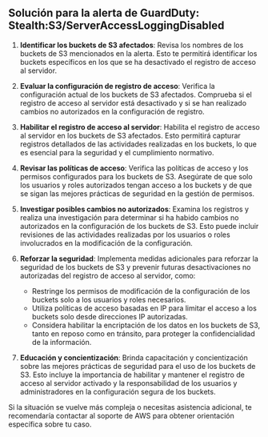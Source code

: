 ## Solución para la alerta de GuardDuty: Stealth:S3/ServerAccessLoggingDisabled

1. **Identificar los buckets de S3 afectados**: Revisa los nombres de los buckets de S3 mencionados en la alerta. Esto te permitirá identificar los buckets específicos en los que se ha desactivado el registro de acceso al servidor.

2. **Evaluar la configuración de registro de acceso**: Verifica la configuración actual de los buckets de S3 afectados. Comprueba si el registro de acceso al servidor está desactivado y si se han realizado cambios no autorizados en la configuración de registro.

3. **Habilitar el registro de acceso al servidor**: Habilita el registro de acceso al servidor en los buckets de S3 afectados. Esto permitirá capturar registros detallados de las actividades realizadas en los buckets, lo que es esencial para la seguridad y el cumplimiento normativo.

4. **Revisar las políticas de acceso**: Verifica las políticas de acceso y los permisos configurados para los buckets de S3. Asegúrate de que solo los usuarios y roles autorizados tengan acceso a los buckets y de que se sigan las mejores prácticas de seguridad en la gestión de permisos.

5. **Investigar posibles cambios no autorizados**: Examina los registros y realiza una investigación para determinar si ha habido cambios no autorizados en la configuración de los buckets de S3. Esto puede incluir revisiones de las actividades realizadas por los usuarios o roles involucrados en la modificación de la configuración.

6. **Reforzar la seguridad**: Implementa medidas adicionales para reforzar la seguridad de los buckets de S3 y prevenir futuras desactivaciones no autorizadas del registro de acceso al servidor, como:

   - Restringe los permisos de modificación de la configuración de los buckets solo a los usuarios y roles necesarios.
   - Utiliza políticas de acceso basadas en IP para limitar el acceso a los buckets solo desde direcciones IP autorizadas.
   - Considera habilitar la encriptación de los datos en los buckets de S3, tanto en reposo como en tránsito, para proteger la confidencialidad de la información.

7. **Educación y concientización**: Brinda capacitación y concientización sobre las mejores prácticas de seguridad para el uso de los buckets de S3. Esto incluye la importancia de habilitar y mantener el registro de acceso al servidor activado y la responsabilidad de los usuarios y administradores en la configuración segura de los buckets.

Si la situación se vuelve más compleja o necesitas asistencia adicional, te recomendaría contactar al soporte de AWS para obtener orientación específica sobre tu caso.
